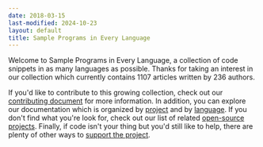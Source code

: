 ```yaml
---
date: 2018-03-15
last-modified: 2024-10-23
layout: default
title: Sample Programs in Every Language
---
```


Welcome to Sample Programs in Every Language, a collection of code snippets in as many languages as possible. Thanks for taking an interest in our collection which currently contains 1107 articles written by 236 authors.

If you'd like to contribute to this growing collection, check out our [contributing document](https://github.com/TheRenegadeCoder/sample-programs/blob/master/.github/CONTRIBUTING.md) for more information. In addition, you can explore our documentation which is organized by [project](/projects) and by [language](/languages). If you don't find what you're look for, check out our list of related [open-source projects](/related). Finally, if code isn't your thing but you'd still like to help, there are plenty of other ways to [support the project](https://therenegadecoder.com/updates/5-ways-you-can-support-the-renegade-coder/).